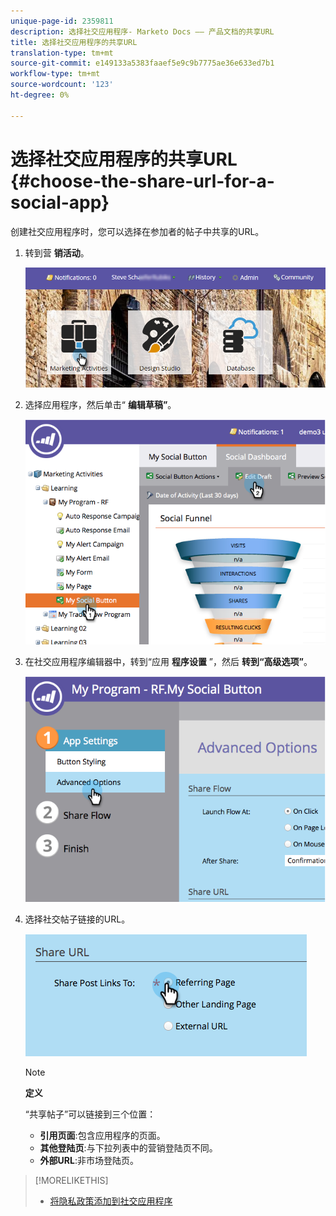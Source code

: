 ```yaml
---
unique-page-id: 2359811
description: 选择社交应用程序- Marketo Docs —— 产品文档的共享URL
title: 选择社交应用程序的共享URL
translation-type: tm+mt
source-git-commit: e149133a5383faaef5e9c9b7775ae36e633ed7b1
workflow-type: tm+mt
source-wordcount: '123'
ht-degree: 0%

---
```



# 选择社交应用程序的共享URL {#choose-the-share-url-for-a-social-app}

创建社交应用程序时，您可以选择在参加者的帖子中共享的URL。

1. 转到营 **销活动**。

   ![](assets/login-marketing-activities-1.png)

1. 选择应用程序，然后单击“ **编辑草稿”**。

   ![](assets/image2015-4-21-11-3a12-3a12.png)

1. 在社交应用程序编辑器中，转到“应用 **程序设置** ”，然后 **转到“高级选项”**。

   ![](assets/image2015-4-21-11-3a14-3a46.png)

1. 选择社交帖子链接的URL。

   ![](assets/image2015-4-21-11-3a15-3a26.png)

   >[!NOTE]
   >
   >**定义**
   >
   >
   >“共享帖子”可以链接到三个位置：
   >
   >    
   >    
   >    * **引用页面**:包含应用程序的页面。
   >    * **其他登陆页**:与下拉列表中的营销登陆页不同。
   >    * **外部URL**:非市场登陆页。


>[!MORELIKETHIS]
>
>* [将隐私政策添加到社交应用程序](add-your-privacy-policy-to-a-social-app.md)

>



